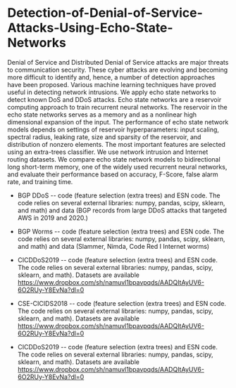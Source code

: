 # Detection-of-Denial-of-Service-Attacks-Using-Echo-State-Networks

Denial of Service and Distributed Denial of Service attacks are major threats to communication security. These cyber attacks are evolving and becoming more difficult to identify and, hence, a number of detection approaches have been proposed. Various machine learning techniques have proved useful in detecting network intrusions. We apply echo state networks to detect known DoS and DDoS attacks. Echo state networks are a reservoir computing approach to train recurrent neural networks. The reservoir in the echo state networks serves as a memory and as a nonlinear high dimensional expansion of the input. The performance of echo state network models depends on settings of reservoir hyperparameters: input scaling, spectral radius, leaking rate, size and sparsity of the reservoir, and distribution of nonzero elements. The most important features are selected using an extra-trees classifier. We use network intrusion and Internet routing datasets. We compare echo state network models to bidirectional long short-term memory, one of the widely used recurrent neural networks, and evaluate their performance based on accuracy, F-Score, false alarm rate, and training time. 

- BGP DDoS
-- code (feature selection (extra trees) and ESN code. The code relies on several external libraries: numpy, pandas, scipy, sklearn, and math) and data (BGP records from large DDoS attacks that targeted AWS in 2019 and 2020.)

- BGP Worms
-- code (feature selection (extra trees) and ESN code. The code relies on several external libraries: numpy, pandas, scipy, sklearn, and math) and data (Slammer, Nimda, Code Red I Internet worms)

- CICDDoS2019
-- code (feature selection (extra trees) and ESN code. The code relies on several external libraries: numpy, pandas, scipy, sklearn, and math). Datasets are available https://www.dropbox.com/sh/namuvl1bpavpqds/AADQItAyUV6-6O2RUy-Y8EvNa?dl=0

- CSE-CICIDS2018
-- code (feature selection (extra trees) and ESN code. The code relies on several external libraries: numpy, pandas, scipy, sklearn, and math). Datasets are available https://www.dropbox.com/sh/namuvl1bpavpqds/AADQItAyUV6-6O2RUy-Y8EvNa?dl=0

- CICDDoS2019
-- code (feature selection (extra trees) and ESN code. The code relies on several external libraries: numpy, pandas, scipy, sklearn, and math). Datasets are available https://www.dropbox.com/sh/namuvl1bpavpqds/AADQItAyUV6-6O2RUy-Y8EvNa?dl=0


